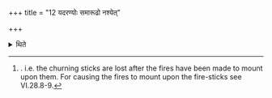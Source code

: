 +++
title = "12 यदरण्योः समारूढो नश्येत्"

+++

<details><summary>थिते</summary>

12. If the fire mounted upon the churning sticks is lost,[^1]  


[^1]:. i.e. the churning sticks are lost after the fires have been made to mount upon them. For causing the fires to mount upon the fire-sticks see VI.28.8-9.
</details>
